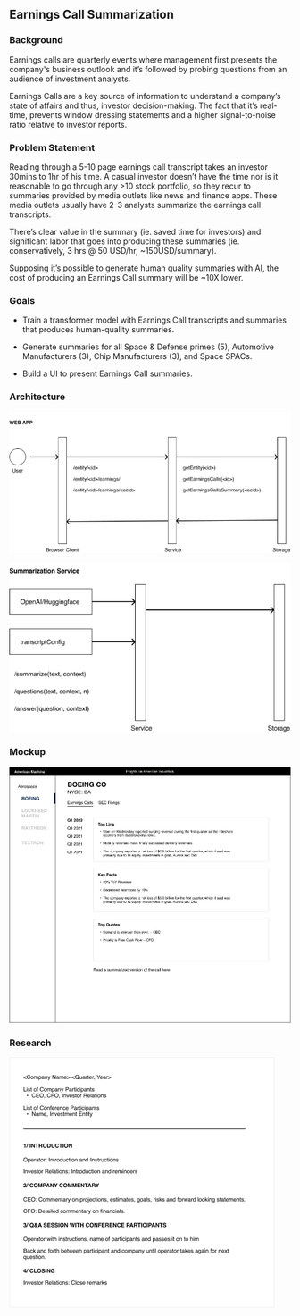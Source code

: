 ## Earnings Call Summarization 

### Background

Earnings calls are quarterly events where management first presents the company's business outlook and it’s followed by probing questions from an audience of investment analysts.

Earnings Calls are a key source of information to understand a company’s state of affairs and thus, investor decision-making. The fact that it’s real-time, prevents window dressing statements and a higher signal-to-noise ratio relative to investor reports.

### Problem Statement

Reading through a 5-10 page earnings call transcript takes an investor 30mins to 1hr of his time. A casual investor doesn’t have the time nor is it reasonable to go through any >10 stock portfolio, so they recur to summaries provided by media outlets like news and finance apps. These media outlets usually have 2-3 analysts summarize the earnings call transcripts. 

There’s clear value in the summary (ie. saved time for investors) and significant labor that goes into producing these summaries (ie. conservatively, 3 hrs @ 50 USD/hr, ~150USD/summary).

Supposing it’s possible to generate human quality summaries with AI, the cost of producing an Earnings Call summary will be ~10X lower.

### Goals
- Train a transformer model with Earnings Call transcripts and summaries that produces human-quality summaries.

- Generate summaries for all Space & Defense primes (5), Automotive Manufacturers (3), Chip Manufacturers (3), and Space SPACs. 

- Build a UI to present Earnings Call summaries.

### Architecture  

![UI](assets/ui.png)

![service](assets/service.png)

### Mockup

![mockup](assets/mockup.png)

### Research

![anatomy](assets/ea-anatomy.png)


